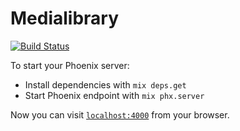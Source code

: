 # Medialibrary
[![Build Status](https://travis-ci.org/jmartin84/media-library.svg?branch=master)](https://travis-ci.org/jmartin84/media-library)

To start your Phoenix server:

  * Install dependencies with `mix deps.get`
  * Start Phoenix endpoint with `mix phx.server`

Now you can visit [`localhost:4000`](http://localhost:4000) from your browser.
